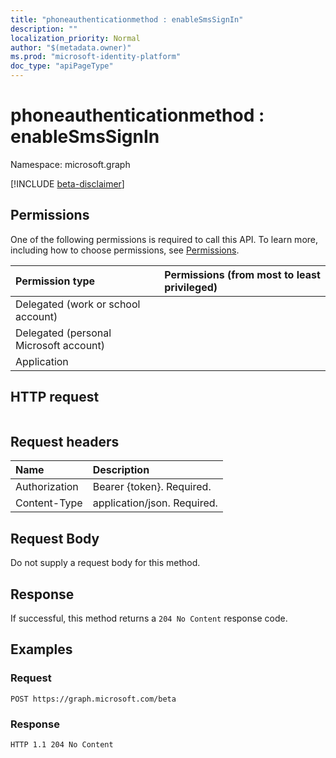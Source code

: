 ```yaml
---
title: "phoneauthenticationmethod : enableSmsSignIn"
description: ""
localization_priority: Normal
author: "$(metadata.owner)"
ms.prod: "microsoft-identity-platform"
doc_type: "apiPageType"
---
```


# phoneauthenticationmethod : enableSmsSignIn

Namespace: microsoft.graph

[!INCLUDE [beta-disclaimer](../../includes/beta-disclaimer.md)]

## Permissions

One of the following permissions is required to call this API. To learn more, including how to choose permissions, see [Permissions](/graph/permissions-reference).

| Permission type                        | Permissions (from most to least privileged) |
| :------------------------------------- | :------------------------------------------ |
| Delegated (work or school account)     |                                             |
| Delegated (personal Microsoft account) |                                             |
| Application                            |                                             |

## HTTP request

<!-- {
  "blockType": "ignored"
}
-->

```http

```

## Request headers

| Name          | Description                 |
| :------------ | :-------------------------- |
| Authorization | Bearer {token}. Required.   |
| Content-Type  | application/json. Required. |

## Request Body

<!-- Actions and Functions -->

<!-- CRUD Methods -->

Do not supply a request body for this method.

## Response

If successful, this method returns a `204 No Content` response code.

## Examples

### Request

<!-- {
  "blockType": "request",
  "name": "phoneauthenticationmethod_enablesmssignin"
}
-->

```http
POST https://graph.microsoft.com/beta

```

### Response

<!-- {
  "blockType": "response",
  "truncated": true,
  "@odata.type": "$(this.ReturnTypeFullName)"
}
-->

```http
HTTP 1.1 204 No Content

```
